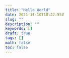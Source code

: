 ```yaml
---
title: "Hello World"
date: 2021-11-10T10:22:55Z
slug: ""
description: ""
keywords: []
draft: true
tags: []
math: false
toc: false
---
```

